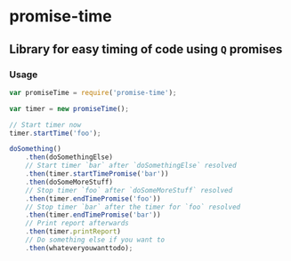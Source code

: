 promise-time
============

Library for easy timing of code using `Q` promises
--------------------------------------------------

### Usage ###

```javascript
var promiseTime = require('promise-time');

var timer = new promiseTime();

// Start timer now
timer.startTime('foo');

doSomething()
    .then(doSomethingElse)
    // Start timer `bar` after `doSomethingElse` resolved
    .then(timer.startTimePromise('bar'))
    .then(doSomeMoreStuff)
    // Stop timer `foo` after `doSomeMoreStuff` resolved
    .then(timer.endTimePromise('foo'))
    // Stop timer `bar` after the timer for `foo` resolved
    .then(timer.endTimePromise('bar'))
    // Print report afterwards
    .then(timer.printReport)
    // Do something else if you want to
    .then(whateveryouwanttodo);
```

